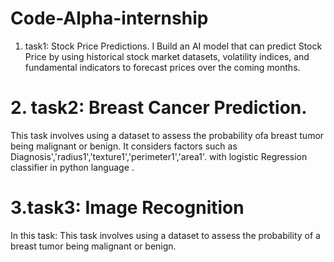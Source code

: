 # Code-Alpha-internship
1. task1: Stock Price Predictions.
I Build an AI model that can predict Stock Price by using historical stock market datasets, volatility indices, and fundamental indicators to forecast prices over the coming months.

# 2.  task2: Breast Cancer Prediction.
This task involves using a dataset to assess the probability ofa breast tumor being malignant or benign.
 It considers factors such as Diagnosis','radius1','texture1','perimeter1','area1'.
with logistic Regression  classifier in python language .

# 3.task3: Image Recognition
In this task:
 This task involves using a dataset to assess the probability of a breast tumor being malignant or benign.

